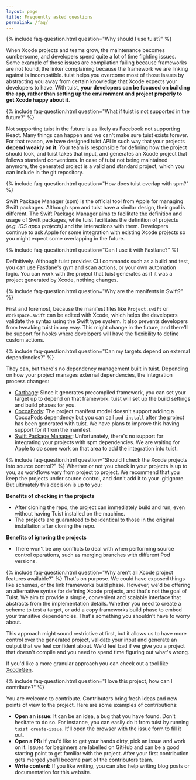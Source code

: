 ```yaml
---
layout: page
title: Frequently asked questions
permalink: /faq/
---
```


{% include faq-question.html question="Why should I use tuist?" %}

When Xcode projects and teams grow, the maintenance becomes cumbersome, and developers spend quite a lot of time fighting issues. Some example of those issues are compilation failing because frameworks are not found, the linker complaining because the framework we are linking against is incompatible. tuist helps you overcome most of those issues by abstracting you away from certain knowledge that Xcode expects your developers to have. With tuist, **your developers can be focused on building the app, rather than setting up the environment and project properly to get Xcode happy about it**.

{% include faq-question.html question="What if tuist is not supported in the future?" %}

Not supporting tuist in the future is as likely as Facebook not supporting React. Many things can happen and we can't make sure tuist exists forever. For that reason, we have designed tuist API in such way that your projects **depend weakly on it**. Your team is responsible for defining how the project should look, and tuist takes that input, and generates an Xcode project that follows standard conventions. In case of tuist not being maintained anymore, the generated project is a valid and standard project, which you can include in the git repository.

{% include faq-question.html question="How does tuist overlap with spm?" %}

Swift Package Manager (spm) is the official tool from Apple for managing Swift packages. Although spm and tuist have a similar design, their goal is different. The Swift Package Manager aims to facilitate the definition and usage of Swift packages, while tuist facilitates the definition of projects _(e.g. iOS apps projects)_ and the interactions with them. Developers continue to ask Apple for some integration with existing Xcode projects so you might expect some overlapping in the future.

{% include faq-question.html question="Can I use it with Fastlane?" %}

Definitively. Although tuist provides CLI commands such as a build and test, you can use Fastlane's gym and scan actions, or your own automation logic. You can work with the project that tuist generates as if it was a project generated by Xcode, nothing changes.

{% include faq-question.html question="Why are the manifests in Swift?" %}

First and foremost, because the manifest files like `Project.swift` or `Workspace.swift` can be edited with Xcode, which helps the developers validate the syntax using the Swift type system. It also prevents developers from tweaking tuist in any way. This might change in the future, and there'll be support for hooks where developers will have the flexibility to define custom actions.

{% include faq-question.html question="Can my targets depend on external dependencies?" %}

They can, but there's no dependency management built in tuist. Depending on how your project manages external dependencies, the integration process changes:

- [Carthage](https://github.com/carthage/carthage): Since it generates precompiled framework, you can set your target up to depend on that framework. tuist will set up the build settings and build phases for you.
- [CocoaPods](https://cocoapods.org): The project manifest model doesn't support adding a CocoaPods dependency but you can call `pod install` after the project has been generated with tuist. We have plans to improve this having support for it from the manifest.
- [Swift Package Manager](https://swift.org/package-manager/): Unfortunately, there's no support for integrating your projects with spm dependencies. We are waiting for Apple to do some work on that area to add the integration into tuist.

{% include faq-question.html question="Should I check the Xcode projects into source control?" %}
Whether or not you check in your projects is up to you, as workflows vary from project to project. We recommend that you keep the projects under source control, and don't add it to your .gitignore. But ultimately this decision is up to you:

**Benefits of checking in the projects**
- After cloning the repo, the project can immediately build and run, even without having Tuist installed on the machine.
- The projects are guaranteed to be identical to those in the original installation after cloning the repo.

**Benefits of ignoring the projects**
- There won't be any conflicts to deal with when performing source control operations, such as merging branches with different Pod versions.

{% include faq-question.html question="Why aren't all Xcode project features available?" %}
That's on purpose. We could have exposed things like schemes, or the link frameworks build phase. However, we'd be offering an alternative syntax for defining Xcode projects, and that's not the goal of Tuist. We aim to provide a simple, convenient and scalable interface that abstracts from the implementation details. Whether you need to create a scheme to test a target, or add a copy frameworks build phase to embed your transitive dependencies. That's something you shouldn't have to worry about. 

This approach might sound restrictive at first, but it allows us to have more control over the generated project, validate your input and generate an output that we feel confident about. We'd feel bad if we give you a project that doesn't compile and you need to spend time figuring out what's wrong.

If you'd like a more granular approach you can check out a tool like [XcodeGen](https://github.com/yonaskolb/XcodeGen).

{% include faq-question.html question="I love this project, how can I contribute?" %}

You are welcome to contribute. Contributors bring fresh ideas and new points of view to the project. Here are some examples of contributions:

- **Open an issue:** It can be an idea, a bug that you have found. Don't hesitate to do so. For instance, you can easily do it from tuist by running `tuist create-issue`. It'll open the browser with the issue form to fill it out.
- **Open a PR:** If you'd like to get your hands dirty, pick an issue and work on it. Issues for beginners are labelled on GitHub and can be a good starting point to get familiar with the project. After your first contribution gets merged you'll become part of the contributors team.
- **Write content:** If you like writing, you can also help writing blog posts or documentation for this website.